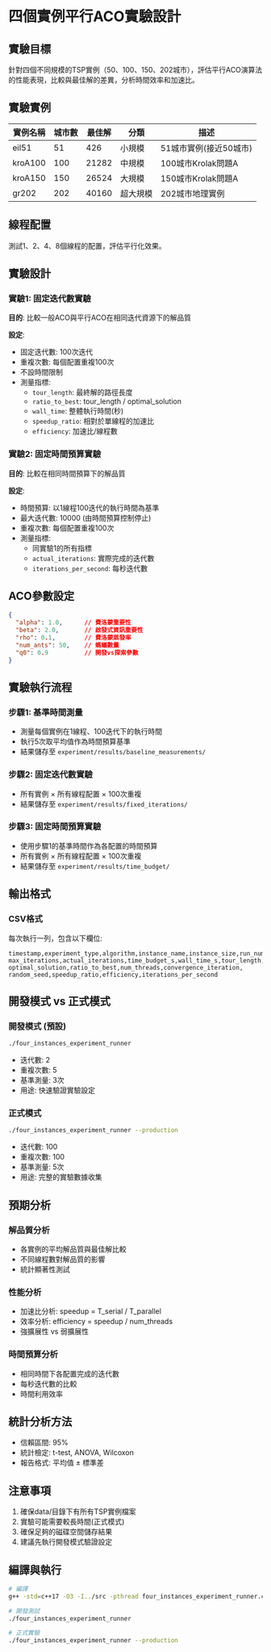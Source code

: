 # 四個實例平行ACO實驗設計

## 實驗目標

針對四個不同規模的TSP實例（50、100、150、202城市），評估平行ACO演算法的性能表現，比較與最佳解的差異，分析時間效率和加速比。

## 實驗實例

| 實例名稱 | 城市數 | 最佳解 | 分類 | 描述 |
|---------|--------|--------|------|------|
| eil51 | 51 | 426 | 小規模 | 51城市實例(接近50城市) |
| kroA100 | 100 | 21282 | 中規模 | 100城市Krolak問題A |
| kroA150 | 150 | 26524 | 大規模 | 150城市Krolak問題A |
| gr202 | 202 | 40160 | 超大規模 | 202城市地理實例 |

## 線程配置

測試1、2、4、8個線程的配置，評估平行化效果。

## 實驗設計

### 實驗1: 固定迭代數實驗

**目的**: 比較一般ACO與平行ACO在相同迭代資源下的解品質

**設定**:
- 固定迭代數: 100次迭代
- 重複次數: 每個配置重複100次
- 不設時間限制
- 測量指標:
  - `tour_length`: 最終解的路徑長度
  - `ratio_to_best`: tour_length / optimal_solution
  - `wall_time`: 整體執行時間(秒)
  - `speedup_ratio`: 相對於單線程的加速比
  - `efficiency`: 加速比/線程數

### 實驗2: 固定時間預算實驗

**目的**: 比較在相同時間預算下的解品質

**設定**:
- 時間預算: 以1線程100迭代的執行時間為基準
- 最大迭代數: 10000 (由時間預算控制停止)
- 重複次數: 每個配置重複100次
- 測量指標:
  - 同實驗1的所有指標
  - `actual_iterations`: 實際完成的迭代數
  - `iterations_per_second`: 每秒迭代數

## ACO參數設定

```json
{
  "alpha": 1.0,      // 費洛蒙重要性
  "beta": 2.0,       // 啟發式資訊重要性  
  "rho": 0.1,        // 費洛蒙蒸發率
  "num_ants": 50,    // 螞蟻數量
  "q0": 0.9          // 開發vs探索參數
}
```

## 實驗執行流程

### 步驟1: 基準時間測量
- 測量每個實例在1線程、100迭代下的執行時間
- 執行5次取平均值作為時間預算基準
- 結果儲存至 `experiment/results/baseline_measurements/`

### 步驟2: 固定迭代數實驗  
- 所有實例 × 所有線程配置 × 100次重複
- 結果儲存至 `experiment/results/fixed_iterations/`

### 步驟3: 固定時間預算實驗
- 使用步驟1的基準時間作為各配置的時間預算
- 所有實例 × 所有線程配置 × 100次重複  
- 結果儲存至 `experiment/results/time_budget/`

## 輸出格式

### CSV格式
每次執行一列，包含以下欄位:
```
timestamp,experiment_type,algorithm,instance_name,instance_size,run_number,
max_iterations,actual_iterations,time_budget_s,wall_time_s,tour_length,
optimal_solution,ratio_to_best,num_threads,convergence_iteration,
random_seed,speedup_ratio,efficiency,iterations_per_second
```

## 開發模式 vs 正式模式

### 開發模式 (預設)
```bash
./four_instances_experiment_runner
```
- 迭代數: 2
- 重複次數: 5  
- 基準測量: 3次
- 用途: 快速驗證實驗設定

### 正式模式
```bash
./four_instances_experiment_runner --production
```
- 迭代數: 100
- 重複次數: 100
- 基準測量: 5次
- 用途: 完整的實驗數據收集

## 預期分析

### 解品質分析
- 各實例的平均解品質與最佳解比較
- 不同線程數對解品質的影響
- 統計顯著性測試

### 性能分析  
- 加速比分析: speedup = T_serial / T_parallel
- 效率分析: efficiency = speedup / num_threads
- 強擴展性 vs 弱擴展性

### 時間預算分析
- 相同時間下各配置完成的迭代數
- 每秒迭代數的比較
- 時間利用效率

## 統計分析方法

- 信賴區間: 95%
- 統計檢定: t-test, ANOVA, Wilcoxon
- 報告格式: 平均值 ± 標準差

## 注意事項

1. 確保data/目錄下有所有TSP實例檔案
2. 實驗可能需要較長時間(正式模式)
3. 確保足夠的磁碟空間儲存結果
4. 建議先執行開發模式驗證設定

## 編譯與執行

```bash
# 編譯
g++ -std=c++17 -O3 -I../src -pthread four_instances_experiment_runner.cpp -o four_instances_experiment_runner

# 開發測試
./four_instances_experiment_runner

# 正式實驗  
./four_instances_experiment_runner --production
```
